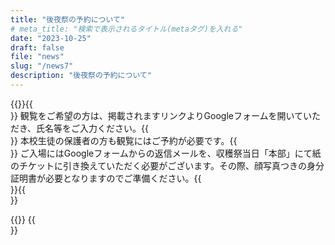 ```yaml
---
title: "後夜祭の予約について"
# meta_title: "検索で表示されるタイトル(metaタグ)を入れる"
date: "2023-10-25"
draft: false
file: "news"
slug: "/news7"
description: "後夜祭の予約について"
---
```

{{<bolder2 text = "後夜祭観覧のご予約は10/27午前中に公式ホームページ上で受付を開始いたします。">}}{{<br>}}
観覧をご希望の方は、掲載されますリンクよりGoogleフォームを開いていただき、氏名等をご入力ください。{{<br>}}
本校生徒の保護者の方も観覧にはご予約が必要です。{{<br>}}
ご入場にはGoogleフォームからの返信メールを、収穫祭当日「本部」にて紙のチケットに引き換えていただく必要がございます。その際、顔写真つきの身分証明書が必要となりますのでご準備ください。{{<br>}}{{<br>}}

{{<inlink link = "stage" text = "後夜祭の詳細についてはこちら">}} {{<br>}}
